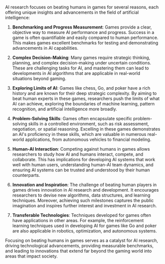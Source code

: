 AI research focuses on beating humans in games for several reasons, each offering unique insights and advancements in the field of artificial intelligence:

1. **Benchmarking and Progress Measurement**: Games provide a clear, objective way to measure AI performance and progress. Success in a game is often quantifiable and easily compared to human performance. This makes games excellent benchmarks for testing and demonstrating advancements in AI capabilities.

2. **Complex Decision-Making**: Many games require strategic thinking, planning, and complex decision-making under uncertain conditions. These are challenging tasks for AI, and mastering them can lead to developments in AI algorithms that are applicable in real-world situations beyond gaming.

3. **Exploring Limits of AI**: Games like chess, Go, and poker have a rich history and are known for their deep strategic complexity. By aiming to beat human experts in these games, researchers push the limits of what AI can achieve, exploring the boundaries of machine learning, pattern recognition, and artificial intelligence more broadly.

4. **Problem-Solving Skills**: Games often encapsulate specific problem-solving skills in a controlled environment, such as risk assessment, negotiation, or spatial reasoning. Excelling in these games demonstrates an AI's proficiency in these skills, which are valuable in numerous real-world applications, from autonomous vehicles to financial modeling.

5. **Human-AI Interaction**: Competing against humans in games allows researchers to study how AI and humans interact, compete, and collaborate. This has implications for developing AI systems that work well with human users, understanding human-AI team dynamics, and ensuring AI systems can be trusted and understood by their human counterparts.

6. **Innovation and Inspiration**: The challenge of beating human players in games drives innovation in AI research and development. It encourages researchers to devise new algorithms, data structures, and learning techniques. Moreover, achieving such milestones captures the public imagination and inspires further interest and investment in AI research.

7. **Transferable Technologies**: Techniques developed for games often have applications in other areas. For example, the reinforcement learning techniques used in developing AI for games like Go and poker are also applicable in robotics, optimization, and autonomous systems.

Focusing on beating humans in games serves as a catalyst for AI research, driving technological advancements, providing measurable benchmarks, and leading to innovations that extend far beyond the gaming world into areas that impact society.
